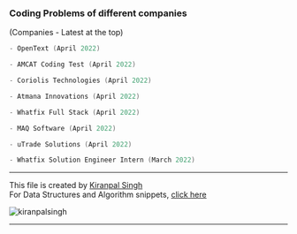 ### Coding Problems of different companies
(Companies - Latest at the top)

```cpp
- OpenText (April 2022)
```
```cpp
- AMCAT Coding Test (April 2022)
```
```cpp
- Coriolis Technologies (April 2022)
```
```cpp
- Atmana Innovations (April 2022)
```
```cpp
- Whatfix Full Stack (April 2022)
```
```cpp
- MAQ Software (April 2022)
```
```cpp
- uTrade Solutions (April 2022)
```
```cpp
- Whatfix Solution Engineer Intern (March 2022)
```


---
This file is created by [Kiranpal Singh](https://github.com/kiranpalsingh1806) <br>
For Data Structures and Algorithm snippets, [click here](https://github.com/kiranpalsingh1806/DSA-Code-Snippets) <br>
<p align="left"> <img src="https://komarev.com/ghpvc/?username=kiranpalsingh1806&label=Views&color=blue&style=plastic" alt="kiranpalsingh" /> </p>

---
